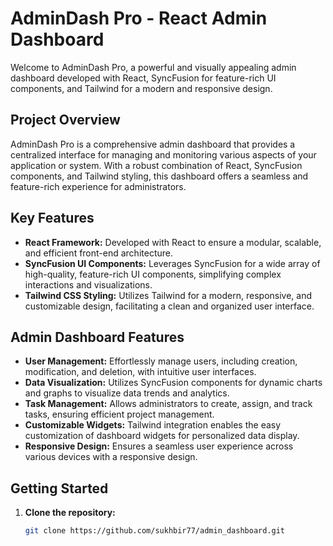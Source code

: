 # AdminDash Pro - React Admin Dashboard

Welcome to AdminDash Pro, a powerful and visually appealing admin dashboard developed with React, SyncFusion for feature-rich UI components, and Tailwind for a modern and responsive design.

## Project Overview

AdminDash Pro is a comprehensive admin dashboard that provides a centralized interface for managing and monitoring various aspects of your application or system. With a robust combination of React, SyncFusion components, and Tailwind styling, this dashboard offers a seamless and feature-rich experience for administrators.

## Key Features

- **React Framework:** Developed with React to ensure a modular, scalable, and efficient front-end architecture.
- **SyncFusion UI Components:** Leverages SyncFusion for a wide array of high-quality, feature-rich UI components, simplifying complex interactions and visualizations.
- **Tailwind CSS Styling:** Utilizes Tailwind for a modern, responsive, and customizable design, facilitating a clean and organized user interface.

## Admin Dashboard Features

- **User Management:** Effortlessly manage users, including creation, modification, and deletion, with intuitive user interfaces.
- **Data Visualization:** Utilizes SyncFusion components for dynamic charts and graphs to visualize data trends and analytics.
- **Task Management:** Allows administrators to create, assign, and track tasks, ensuring efficient project management.
- **Customizable Widgets:** Tailwind integration enables the easy customization of dashboard widgets for personalized data display.
- **Responsive Design:** Ensures a seamless user experience across various devices with a responsive design.

## Getting Started

1. **Clone the repository:**

   ```bash
   git clone https://github.com/sukhbir77/admin_dashboard.git
